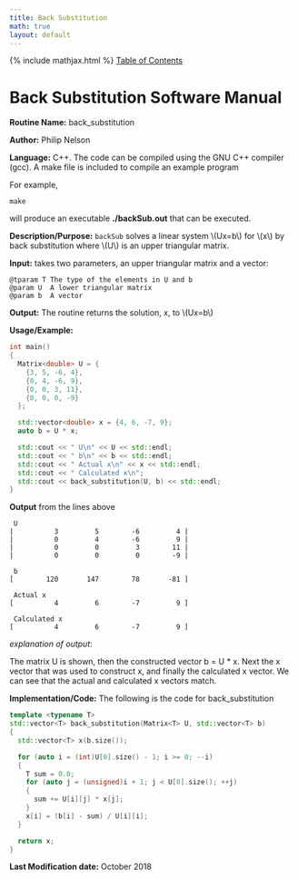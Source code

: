 ```yaml
---
title: Back Substitution
math: true
layout: default
---
```

{% include mathjax.html %}
<a href="https://philipnelson5.github.io/math4610/SoftwareManual"> Table of Contents </a>
# Back Substitution Software Manual

**Routine Name:** back_substitution

**Author:** Philip Nelson

**Language:** C++. The code can be compiled using the GNU C++ compiler (gcc). A make file is included to compile an example program

For example,

```
make
```

will produce an executable **./backSub.out** that can be executed.

**Description/Purpose:** `backSub` solves a linear system \\(Ux=b\\) for \\(x\\) by back substitution where \\(U\\) is an upper triangular matrix.

**Input:**  takes two parameters, an upper triangular matrix and a vector:

```
@tparam T The type of the elements in U and b
@param U  A lower triangular matrix
@param b  A vector
```

**Output:** The routine returns the solution, x, to \\(Ux=b\\)

**Usage/Example:**

``` cpp
int main()
{
  Matrix<double> U = {
    {3, 5, -6, 4},
    {0, 4, -6, 9},
    {0, 0, 3, 11},
    {0, 0, 0, -9}
  };

  std::vector<double> x = {4, 6, -7, 9};
  auto b = U * x;

  std::cout << " U\n" << U << std::endl;
  std::cout << " b\n" << b << std::endl;
  std::cout << " Actual x\n" << x << std::endl;
  std::cout << " Calculated x\n";
  std::cout << back_substitution(U, b) << std::endl;
}
```

**Output** from the lines above

```
 U
|          3         5        -6         4 |
|          0         4        -6         9 |
|          0         0         3        11 |
|          0         0         0        -9 |

 b
[        120       147        78       -81 ]

 Actual x
[          4         6        -7         9 ]

 Calculated x
[          4         6        -7         9 ]
```

_explanation of output_:

The matrix U is shown, then the constructed vector b = U * x. Next the x vector that was used to construct x, and finally the calculated x vector. We can see that the actual and calculated x vectors match.

**Implementation/Code:** The following is the code for back_substitution

``` cpp
template <typename T>
std::vector<T> back_substitution(Matrix<T> U, std::vector<T> b)
{
  std::vector<T> x(b.size());

  for (auto i = (int)U[0].size() - 1; i >= 0; --i)
  {
    T sum = 0.0;
    for (auto j = (unsigned)i + 1; j < U[0].size(); ++j)
    {
      sum += U[i][j] * x[j];
    }
    x[i] = (b[i] - sum) / U[i][i];
  }

  return x;
}
```

**Last Modification date:** October 2018
